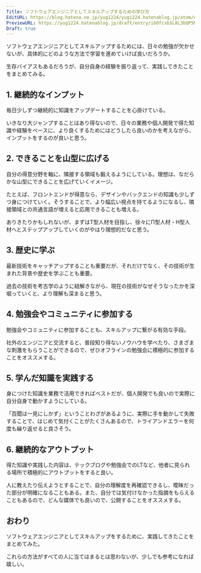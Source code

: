 ```yaml
---
Title: ソフトウェアエンジニアとしてスキルアップするための学び方
EditURL: https://blog.hatena.ne.jp/yug1224/yug1224.hatenablog.jp/atom/entry/6802418398331483182
PreviewURL: https://yug1224.hatenablog.jp/draft/entry/ibOfcxbSL8L3bQP5MJcmtdEH_jI
Draft: true
---
```


ソフトウェアエンジニアとしてスキルアップするためには、日々の勉強が欠かせないが、具体的にどのような方法で学習を進めていけば良いだろうか。

生存バイアスもあるだろうが、自分自身の経験を振り返って、実践してきたことをまとめてみる。

## 1. 継続的なインプット

毎日少しずつ継続的に知識をアップデートすることを心掛けている。

いきなり大ジャンプすることはあり得ないので、日々の業務や個人開発で得た知識や経験をベースに、より良くするためにはどうしたら良いのかを考えながら、インプットをするのが良いと思う。

## 2. できることを山型に広げる

自分の得意分野を軸に、隣接する領域も鍛えるようにしている。理想は、なだらかな山型にできることを広げていくイメージ。

たとえば、フロントエンドが得意なら、デザインやバックエンドの知識も少しずつ身につけていく。そうすることで、より幅広い視点を持てるようになるし、隣接領域との共通言語が増えると応用できることも増える。

ありきたりかもしれないが、まずはT型人材を目指し、徐々にΠ型人材・H型人材へとステップアップしていくのがやはり理想的だなと思う。

## 3. 歴史に学ぶ

最新技術をキャッチアップすることも重要だが、それだけでなく、その技術が生まれた背景や歴史を学ぶことも重要。

過去の技術を考古学のように紐解きながら、現在の技術がなぜそうなったかを深堀っていくと、より理解も深まると思う。

## 4. 勉強会やコミュニティに参加する

勉強会やコミュニティに参加することも、スキルアップに繋がる有効な手段。

社外のエンジニアと交流すると、普段知り得ないノウハウを学べたり、さまざまな刺激をもらうことができるので、ぜひオフラインの勉強会に積極的に参加することをオススメする。

## 5. 学んだ知識を実践する

身につけた知識を業務で活用できればベストだが、個人開発でも良いので実際に自分自身で動かすようにしている。

「百聞は一見にしかず」ということわざがあるように、実際に手を動かして失敗することで、はじめて気付くことがたくさんあるので、トライアンドエラーを何度も繰り返せると良さそう。

## 6. 継続的なアウトプット

得た知識や実践した内容は、テックブログや勉強会でのLTなど、他者に見られる場所で積極的にアウトプットをすると良い。

人に教えたり伝えようとすることで、自分の理解度を再確認できるし、曖昧だった部分が明確になることもある。また、自分では気付けなかった指摘をもらえることもあるので、どんな媒体でも良いので、公開することをオススメする。

## おわり

ソフトウェアエンジニアとしてスキルアップをするために、実践してきたことをまとめてみた。

これらの方法がすべての人に当てはまるとは思わないが、少しでも参考になれば嬉しい。
